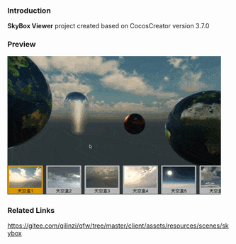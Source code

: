 ### Introduction
**SkyBox Viewer** project created based on CocosCreator version 3.7.0

### Preview
![image](../../../gif/202206/2022062303.gif)

### Related Links
https://gitee.com/qilinzi/qfw/tree/master/client/assets/resources/scenes/skybox